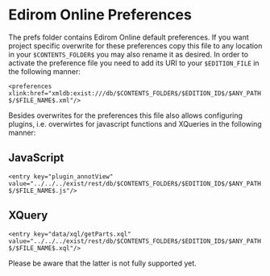 Edirom Online Preferences
=========================

The prefs folder contains Edirom Online default preferences. If you want project specific overwrite for these preferences copy this file to any location in your ```$CONTENTS_FOLDER$``` you may also rename it as desired. In order to activate the preference file you need to add its URI to your ```$EDITION_FILE``` in the following manner:

```<preferences xlink:href="xmldb:exist:///db/$CONTENTS_FOLDER$/$EDITION_ID$/$ANY_PATH$/$FILE_NAME$.xml"/>```

Besides overwrites for the preferences this file also allows configuring plugins, i.e. overwirtes for javascript functions and XQueries in the following manner:

JavaScript
--------------
```<entry key="plugin_annotView" value="../../../exist/rest/db/$CONTENTS_FOLDER$/$EDITION_ID$/$ANY_PATH$/$FILE_NAME$.js"/>```

XQuery
------

```<entry key="data/xql/getParts.xql" value="../../../exist/rest/db/$CONTENTS_FOLDER$/$EDITION_ID$/$ANY_PATH$/$FILE_NAME$.xql"/>```

Please be aware that the latter is not fully supported yet.
